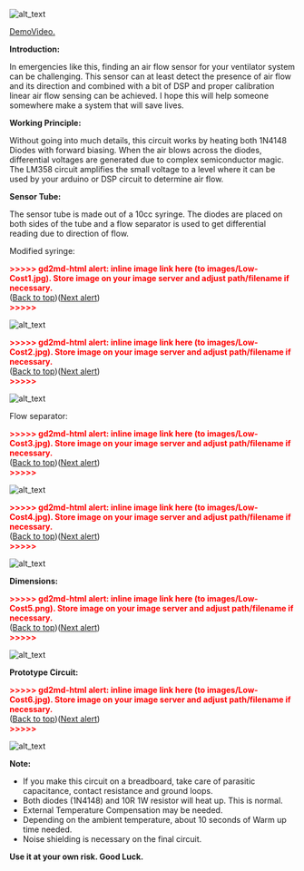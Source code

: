 ![alt_text](images/Low-Cost0.png "image_tooltip")


[DemoVideo.](https://www.youtube.com/watch?v=aSJlc7u3Vi4)

**Introduction:**

In emergencies like this, finding an air flow sensor for your ventilator system can be challenging. This sensor can at least detect the presence of air flow and its direction and combined with a bit of DSP and proper calibration linear air flow sensing can be achieved. I hope this will help someone somewhere make a system that will save lives.

**Working Principle:**

Without going into much details, this circuit works by heating both 1N4148 Diodes with forward biasing. When the air blows across the diodes, differential voltages are generated due to complex semiconductor magic. The LM358 circuit amplifies the small voltage to a level where it can be used by your arduino or DSP circuit to determine air flow.

**Sensor Tube:**

The sensor tube is made out of a 10cc syringe. The diodes are placed on both sides of the tube and a flow separator is used to get differential reading due to direction of flow.

Modified syringe:



<p id="gdcalert2" ><span style="color: red; font-weight: bold">>>>>>  gd2md-html alert: inline image link here (to images/Low-Cost1.jpg). Store image on your image server and adjust path/filename if necessary. </span><br>(<a href="#">Back to top</a>)(<a href="#gdcalert3">Next alert</a>)<br><span style="color: red; font-weight: bold">>>>>> </span></p>


![alt_text](images/Low-Cost1.jpg "image_tooltip")


<p id="gdcalert3" ><span style="color: red; font-weight: bold">>>>>>  gd2md-html alert: inline image link here (to images/Low-Cost2.jpg). Store image on your image server and adjust path/filename if necessary. </span><br>(<a href="#">Back to top</a>)(<a href="#gdcalert4">Next alert</a>)<br><span style="color: red; font-weight: bold">>>>>> </span></p>


![alt_text](images/Low-Cost2.jpg "image_tooltip")


Flow separator:



<p id="gdcalert4" ><span style="color: red; font-weight: bold">>>>>>  gd2md-html alert: inline image link here (to images/Low-Cost3.jpg). Store image on your image server and adjust path/filename if necessary. </span><br>(<a href="#">Back to top</a>)(<a href="#gdcalert5">Next alert</a>)<br><span style="color: red; font-weight: bold">>>>>> </span></p>


![alt_text](images/Low-Cost3.jpg "image_tooltip")




<p id="gdcalert5" ><span style="color: red; font-weight: bold">>>>>>  gd2md-html alert: inline image link here (to images/Low-Cost4.jpg). Store image on your image server and adjust path/filename if necessary. </span><br>(<a href="#">Back to top</a>)(<a href="#gdcalert6">Next alert</a>)<br><span style="color: red; font-weight: bold">>>>>> </span></p>


![alt_text](images/Low-Cost4.jpg "image_tooltip")


**Dimensions:**



<p id="gdcalert6" ><span style="color: red; font-weight: bold">>>>>>  gd2md-html alert: inline image link here (to images/Low-Cost5.png). Store image on your image server and adjust path/filename if necessary. </span><br>(<a href="#">Back to top</a>)(<a href="#gdcalert7">Next alert</a>)<br><span style="color: red; font-weight: bold">>>>>> </span></p>


![alt_text](images/Low-Cost5.png "image_tooltip")


**Prototype Circuit:**



<p id="gdcalert7" ><span style="color: red; font-weight: bold">>>>>>  gd2md-html alert: inline image link here (to images/Low-Cost6.jpg). Store image on your image server and adjust path/filename if necessary. </span><br>(<a href="#">Back to top</a>)(<a href="#gdcalert8">Next alert</a>)<br><span style="color: red; font-weight: bold">>>>>> </span></p>


![alt_text](images/Low-Cost6.jpg "image_tooltip")


**Note:**



*   If you make this circuit on a breadboard, take care of parasitic capacitance, contact resistance and ground loops.
*   Both diodes (1N4148) and 10R 1W resistor will heat up. This is normal.
*   External Temperature Compensation may be needed.
*   Depending on the ambient temperature, about 10 seconds of Warm up time needed.
*   Noise shielding is necessary on the final circuit.

**Use it at your own risk. Good Luck.**

